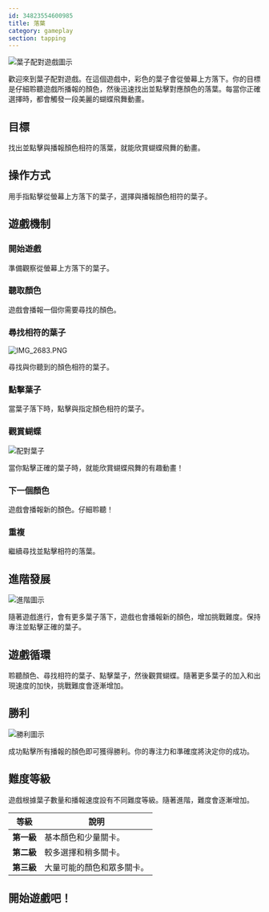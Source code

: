 ```yaml
---
id: 34823554600985
title: 落葉
category: gameplay
section: tapping
---
```

![葉子配對遊戲圖示](https://help.studycat.com/hc/article_attachments/34975872015385)

歡迎來到葉子配對遊戲。在這個遊戲中，彩色的葉子會從螢幕上方落下。你的目標是仔細聆聽遊戲所播報的顏色，然後迅速找出並點擊對應顏色的落葉。每當你正確選擇時，都會觸發一段美麗的蝴蝶飛舞動畫。

目標
----

找出並點擊與播報顏色相符的落葉，就能欣賞蝴蝶飛舞的動畫。

操作方式
--------

用手指點擊從螢幕上方落下的葉子，選擇與播報顏色相符的葉子。

遊戲機制
--------

### 開始遊戲

準備觀察從螢幕上方落下的葉子。

### 聽取顏色

遊戲會播報一個你需要尋找的顏色。

### 尋找相符的葉子

![IMG_2683.PNG](https://help.studycat.com/hc/article_attachments/34823542330905)

尋找與你聽到的顏色相符的葉子。

### 點擊葉子

當葉子落下時，點擊與指定顏色相符的葉子。

### 觀賞蝴蝶

![配對葉子](https://help.studycat.com/hc/article_attachments/34975872017177)

當你點擊正確的葉子時，就能欣賞蝴蝶飛舞的有趣動畫！

### 下一個顏色

遊戲會播報新的顏色。仔細聆聽！

### 重複

繼續尋找並點擊相符的落葉。

進階發展
--------

![進階圖示](https://help.studycat.com/hc/article_attachments/34918104076185)

隨著遊戲進行，會有更多葉子落下，遊戲也會播報新的顏色，增加挑戰難度。保持專注並點擊正確的葉子。

遊戲循環
--------

聆聽顏色、尋找相符的葉子、點擊葉子，然後觀賞蝴蝶。隨著更多葉子的加入和出現速度的加快，挑戰難度會逐漸增加。

勝利
----

![勝利圖示](https://help.studycat.com/hc/article_attachments/34918075320217)

成功點擊所有播報的顏色即可獲得勝利。你的專注力和準確度將決定你的成功。

難度等級
--------

遊戲根據葉子數量和播報速度設有不同難度等級。隨著進階，難度會逐漸增加。

| 等級 | 說明 |
| --- | --- |
| **第一級** | 基本顏色和少量關卡。 |
| **第二級** | 較多選擇和稍多關卡。 |
| **第三級** | 大量可能的顏色和眾多關卡。 |

開始遊戲吧！
----------